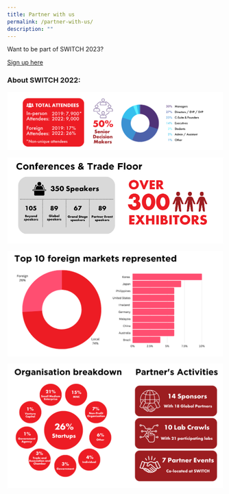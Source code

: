 ```yaml
---
title: Partner with us
permalink: /partner-with-us/
description: ""
---
```

Want to be part of  SWITCH 2023?

[Sign up here](https://forms.monday.com/forms/4ae0e80795707021ca480047c3a90d66?r=use1)

### About SWITCH 2022:
![](/images/2023/2023%20website%20(2022%20stats)%20visitor%20demographics.png)

![](/images/2023/2023%20website%20(2022%20stats)%20conferences%20&%20trade%20floor.png)

![](/images/2023/2023%20website%20(2022%20stats)%20foreign%20markets.png)

![](/images/2023/2023%20website%20(2022%20stats)%20org%20breakdown%20&%20partners.png)